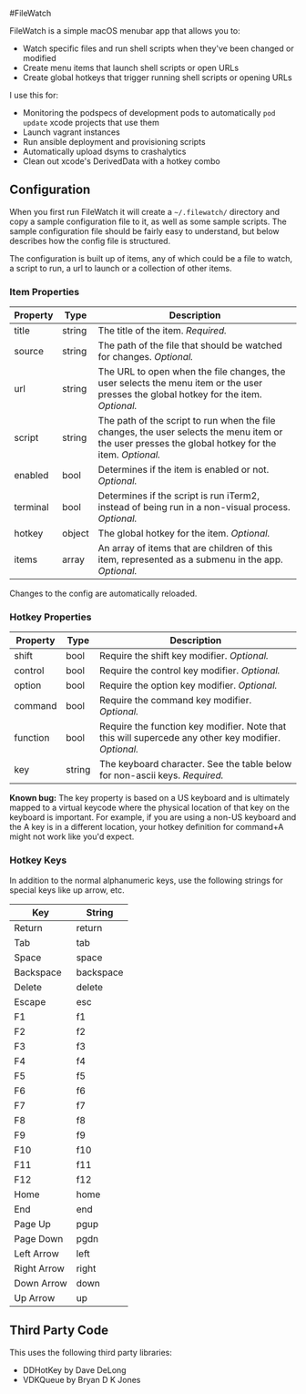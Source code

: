 #FileWatch

FileWatch is a simple macOS menubar app that allows you to:

- Watch specific files and run shell scripts when they've been changed or modified
- Create menu items that launch shell scripts or open URLs
- Create global hotkeys that trigger running shell scripts or opening URLs

I use this for:

- Monitoring the podspecs of development pods to automatically `pod update` xcode projects that use them
- Launch vagrant instances
- Run ansible deployment and provisioning scripts
- Automatically upload dsyms to crashalytics
- Clean out xcode's DerivedData with a hotkey combo



## Configuration
When you first run FileWatch it will create a `~/.filewatch/` directory and copy a sample configuration file to it, as well as some sample scripts.  The sample configuration file should be fairly easy to understand, but below describes how the config file is structured.

The configuration is built up of items, any of which could be a file to watch, a script to run, a url to launch or a collection of other items.  

### Item Properties

| Property | Type | Description |
| -------- | ---- | ----------- |
| title | string | The title of the item.  _Required._ |
| source | string | The path of the file that should be watched for changes.  _Optional._ |
| url | string | The URL to open when the file changes, the user selects the menu item or the user presses the global hotkey for the item. _Optional._ |
| script | string | The path of the script to run when the file changes, the user selects the menu item or the user presses the global hotkey for the item. _Optional._ |
| enabled | bool | Determines if the item is enabled or not. _Optional._ |
| terminal | bool | Determines if the script is run iTerm2, instead of being run in a non-visual process. _Optional._ |
| hotkey | object | The global hotkey for the item. _Optional._ |
| items | array | An array of items that are children of this item, represented as a submenu in the app.  _Optional._ |

Changes to the config are automatically reloaded.

### Hotkey Properties

| Property | Type | Description |
| -------- | ---- | ----------- |
| shift | bool | Require the shift key modifier.  _Optional._ |
| control | bool | Require the control key modifier.  _Optional._ |
| option | bool | Require the option key modifier.  _Optional._ |
| command | bool | Require the command key modifier.  _Optional._ |
| function | bool | Require the function key modifier.  Note that this will supercede any other key modifier.  _Optional._ |
| key | string | The keyboard character.  See the table below for non-ascii keys.  _Required._ |

**Known bug:** The key property is based on a US keyboard and is ultimately mapped to a virtual keycode where the physical location of that key on the keyboard is important.  For example, if you are using a non-US keyboard and the A key is in a different location, your hotkey definition for command+A might not work like you'd expect.

### Hotkey Keys

In addition to the normal alphanumeric keys, use the following strings for special keys like up arrow, etc.

| Key | String |
| --- | ------ |
| Return | return |
| Tab | tab |
| Space | space |
| Backspace | backspace |
| Delete | delete |
| Escape | esc |
| F1 | f1 |
| F2 | f2 |
| F3 | f3 |
| F4 | f4 |
| F5 | f5 |
| F6 | f6 |
| F7 | f7 |
| F8 | f8 |
| F9 | f9 |
| F10 | f10 |
| F11 | f11 |
| F12 | f12 |
| Home | home |
| End | end |
| Page Up | pgup |
| Page Down | pgdn |
| Left Arrow | left |
| Right Arrow | right |
| Down Arrow | down |
| Up Arrow | up |

## Third Party Code

This uses the following third party libraries:

- DDHotKey by Dave DeLong
- VDKQueue by Bryan D K Jones

